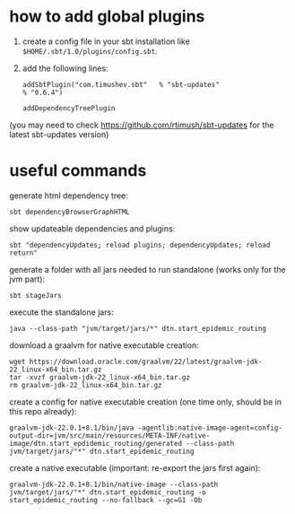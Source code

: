 # how to add global plugins

1. create a config file in your sbt installation like `$HOME/.sbt/1.0/plugins/config.sbt`.
2. add the following lines:

    `addSbtPlugin("com.timushev.sbt"   % "sbt-updates"                   % "0.6.4")`

    `addDependencyTreePlugin`

(you may need to check https://github.com/rtimush/sbt-updates for the latest sbt-updates version)


# useful commands

generate html dependency tree:

    sbt dependencyBrowserGraphHTML

show updateable dependencies and plugins:

    sbt "dependencyUpdates; reload plugins; dependencyUpdates; reload return"

generate a folder with all jars needed to run standalone (works only for the jvm part):

    sbt stageJars

execute the standalone jars:

    java --class-path "jvm/target/jars/*" dtn.start_epidemic_routing

download a graalvm for native executable creation:

    wget https://download.oracle.com/graalvm/22/latest/graalvm-jdk-22_linux-x64_bin.tar.gz
    tar -xvzf graalvm-jdk-22_linux-x64_bin.tar.gz
    rm graalvm-jdk-22_linux-x64_bin.tar.gz

create a config for native executable creation (one time only, should be in this repo already):

    graalvm-jdk-22.0.1+8.1/bin/java -agentlib:native-image-agent=config-output-dir=jvm/src/main/resources/META-INF/native-image/dtn.start_epdidemic_routing/generated --class-path jvm/target/jars/"*" dtn.start_epidemic_routing

create a native executable (important: re-export the jars first again):

    graalvm-jdk-22.0.1+8.1/bin/native-image --class-path jvm/target/jars/"*" dtn.start_epidemic_routing -o start_epidemic_routing --no-fallback --gc=G1 -Ob
